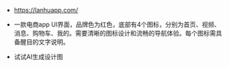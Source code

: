 - https://lanhuapp.com/
- 一款电商app UI界面，品牌色为红色，底部有4个图标，分别为首页、视频、消息、购物车、我的。需要清晰的图标设计和流畅的导航体验。每个图标需具备醒目的文字说明。

- 试试AI生成设计图